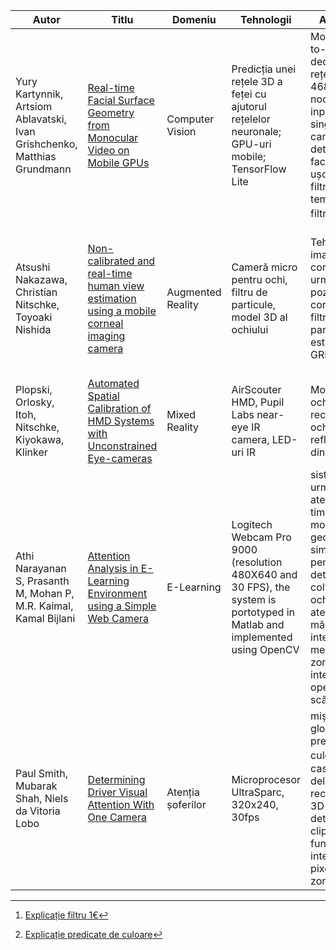 | Autor | Titlu | Domeniu | Tehnologii | Abordare | Rezultate | Limitări | Comentarii |
| ----------- | ----------- | ----------- | ----------- | ----------- | ----------- | ----------- | ----------- |
| Yury Kartynnik, Artsiom Ablavatski, Ivan Grishchenko, Matthias Grundmann | [Real-time Facial Surface Geometry from Monocular Video on Mobile GPUs](https://arxiv.org/pdf/1907.06724) | Computer Vision | Predicția unei rețele 3D a feței cu ajutorul rețelelor neuronale; GPU-uri mobile; TensorFlow Lite | Model end-to-end care deduce o rețea 3D cu 468 de noduri din inputul unei singure camere RGB; detecție facială ușoară; filtrare temporală cu filtrul 1€[^2]  | Viteză de inferență super-realtime (100-1000+ FPS); eroare de 3,96% cu modelul complet; urmărire facială | Predicția adâncimii este inconsistentă; apar fluctuații temporale fără filtrare | Potrivit pentru efecte AR; optimizat pentru dispozitive mobile​ |
| Atsushi Nakazawa, Christian Nitschke, Toyoaki Nishida | [Non-calibrated and real-time human view estimation using a mobile corneal imaging camera](https://ieeexplore.ieee.org/stamp/stamp.jsp?tp=&arnumber=7169846) | Augmented Reality | Cameră micro pentru ochi, filtru de particule, model 3D al ochiului | Tehnica imagisticii corneei, urmărirea poziției 3D a corneei cu filtre de particule, estimarea GRP | Urmărire în timp real cu o precizie unghiulară medie de 2,51° în medii desktop fără calibrare prealabilă | Precizia scade fără parametrii de compensare, iar mișcarea capului poate afecta ușor rezultatele | neintruziv și fără calibrare |
| Plopski, Orlosky, Itoh, Nitschke, Kiyokawa, Klinker | [Automated Spatial Calibration of HMD Systems with Unconstrained Eye-cameras](https://ieeexplore.ieee.org/stamp/stamp.jsp?tp=&arnumber=7781771&tag=1) | Mixed Reality | AirScouter HMD, Pupil Labs near-eye IR camera, LED-uri IR | Model 3D al ochiului, reconstruirea ochiului, reflexia IR din cornee | precizie de 6,23 grade și 7,38mm, cu o eroare medie de 1,66 grade | apar erori atunci când dimensiunea corneei este greșit estimată | multă tehnologie folosită |
| Athi Narayanan S, Prasanth M, Mohan P, M.R. Kaimal, Kamal Bijlani | [Attention Analysis in E-Learning Environment using a Simple Web Camera](https://ieeexplore.ieee.org/stamp/stamp.jsp?tp=&arnumber=6208618) | E-Learning | Logitech Webcam Pro 9000 (resolution 480X640 and 30 FPS), the system is portotyped in Matlab and implemented using OpenCV | sistem de urmărire a atenției în timp real, model geometric simplu pentru detecția colțurilor ochilor, atenția e măsurată ca intensitatea medie în zona de interes după operațiile de scădere | o valoare de 15 e optimă pentru clasificarea stării de atenție | lumina reflectată din ecran poate să afecteze detecția ochilor | sistemul ajută la evaluarea interesului și atenției în legătură cu conținutul E-Learning |
| Paul Smith, Mubarak Shah, Niels da Vitoria Lobo | [Determining Driver Visual Attention With One Camera](https://ieeexplore.ieee.org/stamp/stamp.jsp?tp=&arnumber=1260587) | Atenția șoferilor | Microprocesor UltraSparc, 320x240, 30fps | mișcare globală, predicate de culoare[^1], casete de delimitare, reconstruirea 3D a privirii, detecția clipirii în funcție de intensitatea pixelilor din zona ochilor | 60-100% tracking, în funcție de poziție | uneori, închiderea ochilor este interpretată ca o rotație | sistem pentru urmărirea și estimarea poziției capului folosind o singură cameră poziționată la nivel superior |

[^1]: [Explicație predicate de culoare](https://ameya005.github.io/posts/2012/09/28/color-predicates/)
[^2]: [Explicație filtru 1€](https://gery.casiez.net/1euro/)
